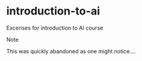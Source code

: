 # introduction-to-ai
Excerises for introduction to AI course

> [!NOTE]
> This was quickly abandoned as one might notice....
